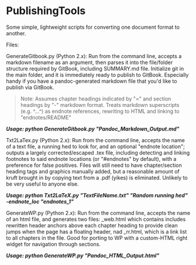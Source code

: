 PublishingTools
===============

Some simple, lightweight scripts for converting one document format to another.

Files:

GenerateGitbook.py (Python 2.x): Run from the command line, accepts a markdown filename as an argument, then parses it into the file/folder structure required by GitBook, including SUMMARY.md file. Initialize git in the main folder, and it is immediately ready to publish to GitBook. Especially handy if you have a pandoc-generated markdown file that you'd like to publish via GitBook.
> Note: 
>       Assumes chapter headings indicated by "=" and section headings by "-" markdown format.
>       Treats markdown superscripts (e.g. ^...^) as endnote references, rewriting to HTML and linking to "endnotes/README"  

***Usage: python GenerateGitbook.py "Pandoc_Markdown_Output.md"***

Txt2LaTex.py (Python 2.x): Run from the command line, accepts the name of a text file, a running hed to look for, and an optional "endnote location"; outputs a largely corrected/escaped .tex file, including detecting and linking footnotes to said endnote locations (or "#endnotes" by default), with a preference for false positives. 
Files will still need to have chapter/section heading tags and graphics manually added, but a reasonable amount of kruft brought in by copying text from a .pdf (yikes) is eliminated. Unlikely to be very useful to anyone else.

***Usage: python Txt2LaTeX.py "TextFileName.txt" "Random running hed" -endnote_loc "endnotes_1"***

GenerateWP.py (Python 2.x): Run from the command line, accepts the name of an html file, and generates two files: _web.html which contains includes rewritten header anchors above each chapter heading to provide clean jumps when the page has a floating header, nad _rr.html, which is a link list to all chapters in the file. Good for porting to WP with a custom-HTML right widget for navigation through sections.

***Usage: python GenerateWP.py "Pandoc_HTML_Output.html"***
